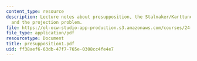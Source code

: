 ```yaml
---
content_type: resource
description: Lecture notes about presupposition, the Stalnaker/Karttunen approach,
  and the projection problem.
file: https://ol-ocw-studio-app-production.s3.amazonaws.com/courses/24-954-pragmatics-in-linguistic-theory-fall-2006/ff38aef663db47f7765e0308cc4fe4e7_presupposition1.pdf
file_type: application/pdf
resourcetype: Document
title: presupposition1.pdf
uid: ff38aef6-63db-47f7-765e-0308cc4fe4e7
---
```

